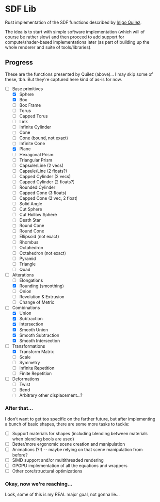 # SDF Lib

Rust implementation of the SDF functions described by [Inigo Quilez](https://iquilezles.org/articles/distfunctions/).

The idea is to start with simple software implementation (which will of course be rather slow) and then proceed to add support for compute/shader-based implementations later (as part of building up the whole renderer and suite of tools/libraries).

## Progress

These are the functions presented by Quilez (above)... I may skip some of these, tbh. But they're captured here kind of as-is for now.

- [ ] Base primitives
  - [x] Sphere
  - [x] Box
  - [ ] Box Frame
  - [ ] Torus
  - [ ] Capped Torus
  - [ ] Link
  - [ ] Infinite Cylinder
  - [ ] Cone
  - [ ] Cone (bound, not exact)
  - [ ] Infinite Cone
  - [x] Plane
  - [ ] Hexagonal Prism
  - [ ] Triangular Prism
  - [ ] Capsule/Line (2 vecs)
  - [ ] Capsule/Line (2 floats?)
  - [ ] Capped Cylinder (2 vecs)
  - [ ] Capped Cylinder (2 floats?)
  - [ ] Rounded Cylinder
  - [ ] Capped Cone (3 floats)
  - [ ] Capped Cone (2 vec, 2 float)
  - [ ] Solid Angle
  - [ ] Cut Sphere
  - [ ] Cut Hollow Sphere
  - [ ] Death Star
  - [ ] Round Cone
  - [ ] Round Cone
  - [ ] Ellipsoid (not exact)
  - [ ] Rhombus
  - [ ] Octahedron
  - [ ] Octahedron (not exact)
  - [ ] Pyramid
  - [ ] Triangle
  - [ ] Quad
- [ ] Alterations
  - [ ] Elongations
  - [x] Rounding (smoothing)
  - [ ] Onion
  - [ ] Revolution & Extrusion
  - [ ] Change of Metric
- [ ] Combinations
  - [x] Union
  - [x] Subtraction
  - [x] Intersection
  - [x] Smooth Union
  - [x] Smooth Subtraction
  - [x] Smooth Intersection
- [ ] Transformations
  - [x] Transform Matrix
  - [ ] Scale
  - [ ] Symmetry
  - [ ] Infinite Repetition
  - [ ] Finite Repetition
- [ ] Deformations
  - [ ] Twist
  - [ ] Bend
  - [ ] Arbitrary other displacement...?

### After that...

I don't want to get too specific on the farther future, but after implementing a bunch of basic shapes, there are some more tasks to tackle:

- [ ] Support materials for shapes (including blending between materials when blending bools are used)
- [ ] Better/more ergonomic scene creation and manipulation
- [ ] Animations (?!) -- maybe relying on that scene manipulation from before?
- [ ] SIMD support and/or multithreaded rendering
- [ ] GPGPU implementation of all the equations and wrappers
- [ ] Other core/structural optimizations

### Okay, now we're reaching...

Look, some of this is my REAL major goal, not gonna lie...
